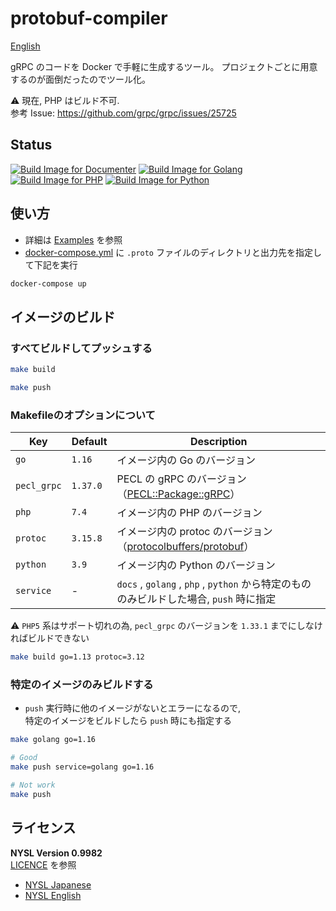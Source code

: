 # protobuf-compiler

[English](https://github.com/mythrnr/protobuf-compiler/blob/master/README.md)

gRPC のコードを Docker で手軽に生成するツール。
プロジェクトごとに用意するのが面倒だったのでツール化。

⚠️ 現在, PHP はビルド不可.  
参考 Issue: <https://github.com/grpc/grpc/issues/25725>

## Status

[![Build Image for Documenter](https://github.com/mythrnr/protobuf-compiler/actions/workflows/docs.yml/badge.svg)](https://github.com/mythrnr/protobuf-compiler/actions/workflows/docs.yml)
[![Build Image for Golang](https://github.com/mythrnr/protobuf-compiler/actions/workflows/golang.yml/badge.svg)](https://github.com/mythrnr/protobuf-compiler/actions/workflows/golang.yml)
[![Build Image for PHP](https://github.com/mythrnr/protobuf-compiler/actions/workflows/php.yml/badge.svg)](https://github.com/mythrnr/protobuf-compiler/actions/workflows/php.yml)
[![Build Image for Python](https://github.com/mythrnr/protobuf-compiler/actions/workflows/python.yml/badge.svg)](https://github.com/mythrnr/protobuf-compiler/actions/workflows/python.yml)

## 使い方

- 詳細は [Examples](https://github.com/mythrnr/protobuf-compiler/tree/master/examples) を参照
- [docker-compose.yml](https://github.com/mythrnr/protobuf-compiler/blob/master/examples/docker-compose.yml) に
  `.proto` ファイルのディレクトリと出力先を指定して下記を実行

```bash
docker-compose up
```

## イメージのビルド

### すべてビルドしてプッシュする

```bash
make build

make push
```

### Makefileのオプションについて

| Key         | Default  | Description                                                                                            |
| ----------- | -------- | ------------------------------------------------------------------------------------------------------ |
| `go`        | `1.16`   | イメージ内の Go のバージョン                                                                                       |
| `pecl_grpc` | `1.37.0` | PECL の gRPC のバージョン（[PECL::Package::gRPC](https://pecl.php.net/package/gRPC)）                           |
| `php`       | `7.4`    | イメージ内の PHP のバージョン                                                                                      |
| `protoc`    | `3.15.8` | イメージ内の protoc のバージョン（[protocolbuffers/protobuf](https://github.com/protocolbuffers/protobuf/releases)） |
| `python`    | `3.9`    | イメージ内の Python のバージョン                                                                                   |
| `service`   | -        | `docs` , `golang` , `php` , `python` から特定のもののみビルドした場合, `push` 時に指定                                     |

⚠️ `PHP5` 系はサポート切れの為, `pecl_grpc` のバージョンを `1.33.1` までにしなければビルドできない

```bash
make build go=1.13 protoc=3.12
```

### 特定のイメージのみビルドする

- `push` 実行時に他のイメージがないとエラーになるので,  
  特定のイメージをビルドしたら `push` 時にも指定する

```bash
make golang go=1.16

# Good
make push service=golang go=1.16

# Not work
make push
```

## ライセンス

**NYSL Version 0.9982**  
[LICENCE](https://github.com/mythrnr/protobuf-compiler/blob/master/LICENCE) を参照

- [NYSL Japanese](http://www.kmonos.net/nysl/)
- [NYSL English](http://www.kmonos.net/nysl/index.en.html)
